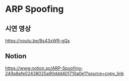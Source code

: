 # ARP Spoofing
## 시연 영상
https://youtu.be/Bs43xWR-gQs
## Notion
https://www.notion.so/ARP-Spoofing-249a8afe02438025a90ddd401710a0e1?source=copy_link
